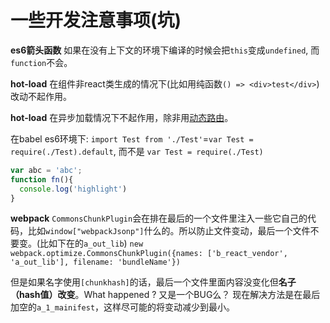 # 一些开发注意事项(坑)
**es6箭头函数** 如果在没有上下文的环境下编译的时候会把`this`变成`undefined`, 而`function`不会。

**hot-load** 在组件非react类生成的情况下(比如用纯函数`() => <div>test</div>`)改动不起作用。

**hot-load** 在异步加载情况下不起作用，除非用[动态路由](https://github.com/ReactTraining/react-router/blob/master/docs/guides/DynamicRouting.md)。

在babel es6环境下: `import Test from './Test'`=`var Test = require(./Test).default`, 而不是 `var Test = require(./Test)`

```js
var abc = 'abc';
function fn(){
  console.log('highlight')
}
```
**webpack** `CommonsChunkPlugin`会在排在最后的一个文件里注入一些它自己的代码，比如`window["webpackJsonp"]`什么的。所以防止文件变动，最后一个文件不要变。(比如下在的`a_out_lib`)
`new webpack.optimize.CommonsChunkPlugin({names: ['b_react_vendor', 'a_out_lib'], filename: 'bundleName'})`

但是如果名字使用`[chunkhash]`的话，最后一个文件里面内容没变化但**名子（hash值）改变**。What happened ? 又是一个BUG么？ 现在解决方法是在最后加空的`a_1_mainifest`，这样尽可能的将变动减少到最小。
